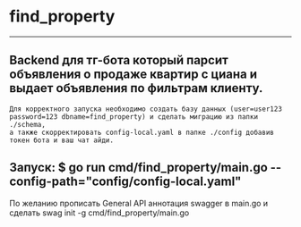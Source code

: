 # find_property

----
Backend для тг-бота который парсит объявления 
о продаже квартир с циана и выдает объявления по фильтрам клиенту.
----

    Для корректного запуска необходимо создать базу данных (user=user123 password=123 dbname=find_property) и сделать миграцию из папки ./schema,
    а также скорректировать config-local.yaml в папке ./config добавив токен бота и ваш чат айди.

## Запуск: $ go run cmd/find_property/main.go --config-path="config/config-local.yaml"

По желанию прописать General API аннотация swagger в main.go и сделать swag init -g cmd/find_property/main.go
